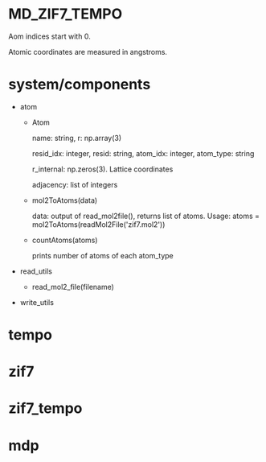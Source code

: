 # MD_ZIF7_TEMPO

Aom indices start with 0.

Atomic coordinates are measured in angstroms.

# system/components

- atom
  - Atom

    name: string, r: np.array(3)
    
    resid_idx: integer, resid: string, atom_idx: integer, atom_type: string

    r_internal: np.zeros(3). Lattice coordinates

    adjacency: list of integers
    
  - mol2ToAtoms(data)
 
    data: output of read_mol2file(), returns list of atoms. Usage: atoms = mol2ToAtoms(readMol2File('zif7.mol2'))

  - countAtoms(atoms)
 
    prints number of atoms of each atom_type

- read_utils
  - read_mol2_file(filename)
- write_utils
# tempo

# zif7

# zif7_tempo

# mdp
